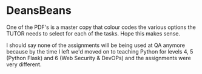 # DeansBeans
One of the PDF's is a master copy that colour codes the various options the TUTOR needs to select for each of the tasks. Hope this makes sense.

I should say none of the assignments will be being used at QA anymore because by the time I left we'd moved on to teaching Python for levels 4, 5 (Python Flask) and 6 (Web Security & DevOPs) and the assignments were very different.
